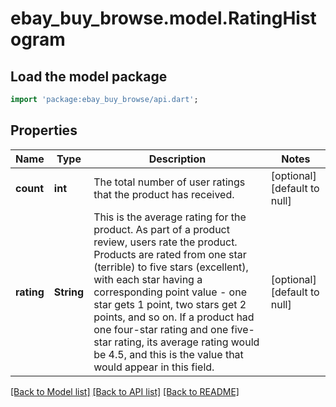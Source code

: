 # ebay_buy_browse.model.RatingHistogram

## Load the model package
```dart
import 'package:ebay_buy_browse/api.dart';
```

## Properties
Name | Type | Description | Notes
------------ | ------------- | ------------- | -------------
**count** | **int** | The total number of user ratings that the product has received. | [optional] [default to null]
**rating** | **String** | This is the average rating for the product. As part of a product review, users rate the product. Products are rated from one star (terrible) to five stars (excellent), with each star having a corresponding point value - one star gets 1 point, two stars get 2 points, and so on. If a product had one four-star rating and one five-star rating, its average rating would be 4.5, and this is the value that would appear in this field. | [optional] [default to null]

[[Back to Model list]](../README.md#documentation-for-models) [[Back to API list]](../README.md#documentation-for-api-endpoints) [[Back to README]](../README.md)



